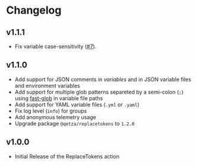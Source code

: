 # Changelog

## v1.1.1
- Fix variable case-sensitivity ([#7](https://github.com/qetza/replacetokens-action/issues/7)).

## v1.1.0
- Add support for JSON comments in _variables_ and in JSON variable files and environment variables
- Add support for multiple glob patterns separeted by a semi-colon (`;`) using [fast-glob](https://github.com/mrmlnc/fast-glob) in variable file paths
- Add support for YAML variable files (`.yml` or `.yaml`)
- Fix log level (`info`) for groups
- Add anonymous telemetry usage
- Upgrade package `@qetza/replacetokens` to `1.2.0`

## v1.0.0
- Initial Release of the ReplaceTokens action
